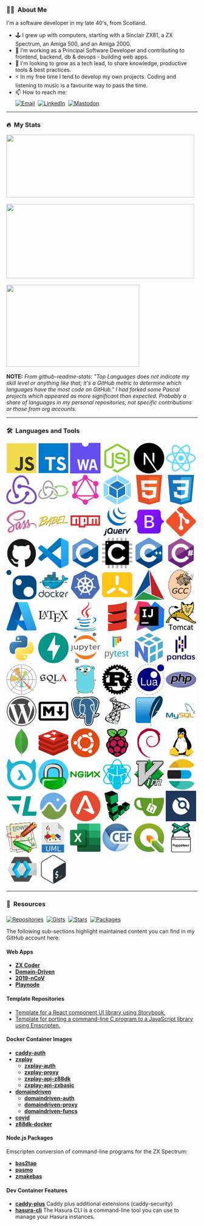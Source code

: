 ### :man_technologist: &nbsp;About Me

I'm a software developer in my late 40's, from Scotland.

<ul>
<li>🕹️ I grew up with computers, starting with a Sinclair ZX81, a ZX Spectrum, an Amiga 500, and an Amiga 2000.</li>
<li>🔭 I’m working as a Principal Software Developer and contributing to frontend, backend, db & devops - building web apps.</li>
<li>🌱 I'm looking to grow as a tech lead, to share knowledge, productive tools & best practices.</li>
<li>⚡ In my free time I tend to develop my own projects. Coding and listening to music is a favourite way to pass the time.</li>
<li>
  📫 How to reach me:<br/>
  <a href="mailto:stever@hey.com"><img align="middle" src="https://badge.stever.dev/email" title="" alt="Email"/></a>
  &nbsp;<a href="https://www.linkedin.com/in/csteve"><img align="middle" src="https://badge.stever.dev/linkedin" title="LinkedIn" alt="LinkedIn"/></a>
  &nbsp;<a href="https://hachyderm.io/@stever"><img align="middle" src="https://badge.stever.dev/mastodon" title="Mastodon" alt="Mastodon"/></a>
</li>
</ul>

---

### 🔥 &nbsp;My Stats

<p align="left">
<a href="https://github.com/stever/github-readme-stats"><img src="https://badge.stever.dev/readme-stats?1" width="495" height="165"/></a><br/>
</p>

<p align="left">
<a href="https://github.com/stever/github-readme-streak-stats"><img src="https://badge.stever.dev/streak-stats?1" width="495" height="195"/></a><br/>
</p>

<p align="left">
<a href="https://github.com/stever/github-readme-stats"><img src="https://badge.stever.dev/top-langs?1" width="350" height="215"/></a>
</p>

**NOTE:** _From github-readme-stats: "Top Languages does not indicate my skill level or anything like that; it's a GitHub metric to determine which languages have the most code on GitHub." I had forked some Pascal projects which appeared as more significant than expected. Probably a share of languages in my personal repositories, not specific contributions or those from org accounts._

---

### 🛠 &nbsp;Languages and Tools

<p>
<a href="https://en.wikipedia.org/wiki/JavaScript"><img src="https://github.com/devicons/devicon/blob/master/icons/javascript/javascript-original.svg" title="JavaScript" alt="JavaScript" width="80" height="80"/></a>
<a href="https://www.typescriptlang.org/"><img src="https://github.com/devicons/devicon/blob/master/icons/typescript/typescript-original.svg" title="TypeScript" alt="TypeScript" width="80" height="80"/></a>
<a href="https://webassembly.org/"><img src="https://github.com/stever/stever/blob/main/images/3rd-party-logos/WebAssembly.png" title="WebAssembly" alt="WebAssembly" width="80" height="80"/></a>
<a href="https://nodejs.org/"><img src="https://github.com/devicons/devicon/blob/master/icons/nodejs/nodejs-original.svg" title="NodeJS" alt="NodeJS" width="80" height="80"/></a>
<a href="https://nextjs.org/"><img src="https://github.com/devicons/devicon/blob/master/icons/nextjs/nextjs-original.svg" title="Next.js" alt="Next.js" width="80" height="80"/></a>
<a href="https://reactjs.org/"><img src="https://github.com/devicons/devicon/blob/master/icons/react/react-original.svg" title="React" alt="React" width="80" height="80"/></a>
<a href="https://redux.js.org/"><img src="https://github.com/devicons/devicon/blob/master/icons/redux/redux-original.svg" title="Redux" alt="Redux" width="80" height="80"/></a>
<a href="https://redux-saga.js.org/"><img src="https://github.com/stever/stever/blob/main/images/3rd-party-logos/Redux-Saga.png" title="Redux-Saga" alt="Redux-Saga" width="80" height="80"/></a>
<a href="https://graphql.org/"><img src="https://github.com/devicons/devicon/blob/master/icons/graphql/graphql-plain.svg" title="GraphQL" alt="GraphQL" width="80" height="80"/></a>
<a href="https://webpack.js.org/"><img src="https://github.com/devicons/devicon/blob/master/icons/webpack/webpack-original.svg" title="Webpack" alt="Webpack" width="80" height="80"/></a>
<a href="https://en.wikipedia.org/wiki/HTML5"><img src="https://github.com/devicons/devicon/blob/master/icons/html5/html5-original.svg" title="HTML5" alt="HTML5" width="80" height="80"/></a>
<a href="https://en.wikipedia.org/wiki/CSS"><img src="https://github.com/devicons/devicon/blob/master/icons/css3/css3-original.svg" title="CSS3" alt="CSS3" width="80" height="80"/></a>
<a href="https://sass-lang.com/"><img src="https://github.com/devicons/devicon/blob/master/icons/sass/sass-original.svg" title="SASS" alt="SASS" width="80" height="80"/></a>
<a href="https://babeljs.io/"><img src="https://github.com/devicons/devicon/blob/master/icons/babel/babel-original.svg" title="Babel" alt="Babel" width="80" height="80"/></a>
<a href="https://www.npmjs.com/"><img src="https://github.com/devicons/devicon/blob/master/icons/npm/npm-original-wordmark.svg" title="npm" alt="npm" width="80" height="80"/></a>
<a href="https://jquery.com/"><img src="https://github.com/devicons/devicon/blob/master/icons/jquery/jquery-original-wordmark.svg" title="jQuery" alt="jQuery" width="80" height="80"/></a>
<a href="https://getbootstrap.com/"><img src="https://github.com/devicons/devicon/blob/master/icons/bootstrap/bootstrap-original.svg" title="Bootstrap" alt="Bootstrap" width="80" height="80"/></a>
<a href="https://git-scm.com/"><img src="https://github.com/devicons/devicon/blob/master/icons/git/git-original.svg" title="Git" alt="Git" width="80" height="80"/></a>
<a href="https://github.com/"><img src="https://github.com/devicons/devicon/blob/master/icons/github/github-original.svg" title="GitHub" alt="GitHub" width="80" height="80"/></a>
<a href="https://code.visualstudio.com/"><img src="https://github.com/devicons/devicon/blob/master/icons/vscode/vscode-original.svg" title="Visual Studio Code" alt="Visual Studio Code" width="80" height="80"/></a>
<a href="https://en.wikipedia.org/wiki/C_(programming_language)"><img src="https://github.com/devicons/devicon/blob/master/icons/c/c-original.svg" title="C" alt="C" width="80" height="80"/></a>
<a href="https://en.wikipedia.org/wiki/Embedded_C"><img src="https://github.com/devicons/devicon/blob/master/icons/embeddedc/embeddedc-original.svg" title="Embedded C" alt="Embedded C" width="80" height="80"/></a>
<a href="https://en.wikipedia.org/wiki/C%2B%2B"><img src="https://github.com/devicons/devicon/blob/master/icons/cplusplus/cplusplus-original.svg" title="C++" alt="C++" width="80" height="80"/></a>
<a href="https://en.wikipedia.org/wiki/C_Sharp_(programming_language)"><img src="https://github.com/devicons/devicon/blob/master/icons/csharp/csharp-original.svg" title="C#" alt="C#" width="80" height="80"/></a>
<a href="https://www.nuget.org/"><img src="https://github.com/devicons/devicon/blob/master/icons/nuget/nuget-original.svg" title="NuGet" alt="NuGet" width="80" height="80"/></a>
<a href="https://www.docker.com/"><img src="https://github.com/devicons/devicon/blob/master/icons/docker/docker-original-wordmark.svg" title="Docker" alt="Docker" width="80" height="80"/></a>
<a href="https://kubernetes.io/"><img src="https://github.com/devicons/devicon/blob/master/icons/kubernetes/kubernetes-plain.svg" title="Kubernetes" alt="Kubernetes" width="80" height="80"/></a>
<a href="https://k3s.io/"><img src="https://github.com/devicons/devicon/blob/master/icons/k3s/k3s-original.svg" title="k3s" alt="k3s" width="80" height="80"/></a>
<a href="https://cmake.org/"><img src="https://github.com/devicons/devicon/blob/master/icons/cmake/cmake-original.svg" title="CMake" alt="CMake" width="80" height="80"/></a>
<a href="https://gcc.gnu.org/"><img src="https://github.com/devicons/devicon/blob/master/icons/gcc/gcc-original.svg" title="GCC" alt="GCC" width="80" height="80"/></a>
<a href="https://portal.azure.com/"><img src="https://github.com/devicons/devicon/blob/master/icons/azure/azure-original.svg" title="Azure" alt="Azure" width="80" height="80"/></a>
<a href="https://www.latex-project.org/"><img src="https://github.com/devicons/devicon/blob/master/icons/latex/latex-original.svg" title="Latex" alt="Latex" width="80" height="80"/></a>
<a href="https://openjdk.org/"><img src="https://github.com/devicons/devicon/blob/master/icons/java/java-original.svg" title="Java" alt="Java" width="80" height="80"/></a>
<a href="https://scala-lang.org/"><img src="https://github.com/devicons/devicon/blob/master/icons/scala/scala-original.svg" title="Scala" alt="Scala" width="80" height="80"/></a>
<a href="https://www.jetbrains.com/idea/"><img src="https://github.com/devicons/devicon/blob/master/icons/intellij/intellij-original.svg" title="IntelliJ" alt="IntelliJ" width="80" height="80"/></a>
<a href="https://tomcat.apache.org/"><img src="https://github.com/devicons/devicon/blob/master/icons/tomcat/tomcat-original-wordmark.svg" title="Tomcat" alt="Tomcat" width="80" height="80"/></a>
<a href="https://www.python.org/"><img src="https://github.com/devicons/devicon/blob/master/icons/python/python-original.svg" title="Python" alt="Python" width="80" height="80"/></a>
<a href="https://fastapi.tiangolo.com/"><img src="https://github.com/devicons/devicon/blob/master/icons/fastapi/fastapi-original.svg" title="FastAPI" alt="FastAPI" width="80" height="80"/></a>
<a href="https://jupyter.org/"><img src="https://github.com/devicons/devicon/blob/master/icons/jupyter/jupyter-original-wordmark.svg" title="Jupyter" alt="Jupyter" width="80" height="80"/></a>
<a href="https://docs.pytest.org/"><img src="https://github.com/devicons/devicon/blob/master/icons/pytest/pytest-original-wordmark.svg" title="pytest" alt="pytest" width="80" height="80"/></a>
<a href="https://numpy.org/"><img src="https://github.com/devicons/devicon/blob/master/icons/numpy/numpy-original.svg" title="NumPy" alt="NumPy" width="80" height="80"/></a>
<a href="https://pandas.pydata.org/"><img src="https://github.com/devicons/devicon/blob/master/icons/pandas/pandas-original-wordmark.svg" title="Pandas" alt="Pandas" width="80" height="80"/></a>
<a href="https://matplotlib.org/"><img src="https://github.com/stever/stever/blob/main/images/3rd-party-logos/Matplotlib.png" title="Matplotlib" alt="Matplotlib" width="80" height="80"/></a>
<a href="https://www.sqlalchemy.org/"><img src="https://github.com/devicons/devicon/blob/master/icons/sqlalchemy/sqlalchemy-original.svg" title="SQL Alchemy" alt="SQL Alchemy" width="80" height="80"/></a>
<a href="https://go.dev/"><img src="https://github.com/devicons/devicon/blob/master/icons/go/go-original.svg" title="Go" alt="Go" width="80" height="80"/></a>
<a href="https://www.rust-lang.org/"><img src="https://github.com/devicons/devicon/blob/master/icons/rust/rust-plain.svg" title="Rust" alt="Rust" width="80" height="80"/></a>
<a href="https://www.lua.org/"><img src="https://github.com/devicons/devicon/blob/master/icons/lua/lua-original-wordmark.svg" title="Lua" alt="Lua" width="80" height="80"/></a>
<a href="https://www.php.net/"><img src="https://github.com/devicons/devicon/blob/master/icons/php/php-original.svg" title="PHP" alt="PHP" width="80" height="80"/></a>
<a href="https://wordpress.org/"><img src="https://github.com/devicons/devicon/blob/master/icons/wordpress/wordpress-plain.svg" title="WordPress" alt="WordPress" width="80" height="80"/></a>
<a href="https://en.wikipedia.org/wiki/Markdown"><img src="https://github.com/devicons/devicon/blob/master/icons/markdown/markdown-original.svg" title="Markdown" alt="Markdown" width="80" height="80"/></a>
<a href="https://www.postgresql.org/"><img src="https://github.com/devicons/devicon/blob/master/icons/postgresql/postgresql-original.svg" title="PostgreSQL" alt="PostgreSQL" width="80" height="80"/></a>
<a href="https://www.microsoft.com/sql-server"><img src="https://github.com/devicons/devicon/blob/master/icons/microsoftsqlserver/microsoftsqlserver-plain.svg" title="Microsoft SQL Server" alt="Microsoft SQL Server" width="80" height="80"/></a>
<a href="https://www.sqlite.org/"><img src="https://github.com/devicons/devicon/blob/master/icons/sqlite/sqlite-original.svg" title="SQLite" alt="SQLite" width="80" height="80"/></a>
<a href="https://mariadb.org/"><img src="https://github.com/devicons/devicon/blob/master/icons/mysql/mysql-original-wordmark.svg" title="MySQL" alt="MySQL" width="80" height="80"/></a>
<a href="https://www.mongodb.com/"><img src="https://github.com/devicons/devicon/blob/master/icons/mongodb/mongodb-original.svg" title="MongoDB" alt="MongoDB" width="80" height="80"/></a>
<a href="https://redis.io/"><img src="https://github.com/devicons/devicon/blob/master/icons/redis/redis-original.svg" title="Redis" alt="Redis" width="80" height="80"/></a>
<a href="https://ubuntu.com/"><img src="https://github.com/devicons/devicon/blob/master/icons/ubuntu/ubuntu-plain.svg" title="Ubuntu" alt="Ubuntu" width="80" height="80"/></a>
<a href="https://www.raspberrypi.com/"><img src="https://github.com/devicons/devicon/blob/master/icons/raspberrypi/raspberrypi-original.svg" title="Raspberry Pi" alt="Raspberry Pi" width="80" height="80"/></a>
<a href="https://www.debian.org/"><img src="https://github.com/devicons/devicon/blob/master/icons/debian/debian-original.svg" title="Debian" alt="Debian" width="80" height="80"/></a>
<a href="https://kernel.org/"><img src="https://github.com/devicons/devicon/blob/master/icons/linux/linux-original.svg" title="Linux" alt="Linux" width="80" height="80"/></a>
<a href="https://hasura.io/"><img src="https://github.com/stever/stever/blob/main/images/3rd-party-logos/Hasura.png" title="Hasura" alt="Hasura" width="80" height="80"/></a>
<a href="https://caddyserver.com/"><img src="https://github.com/stever/stever/blob/main/images/3rd-party-logos/Caddy.png" title="Caddy" alt="Caddy" width="80" height="80"/></a>
<a href="https://nginx.org/"><img src="https://github.com/devicons/devicon/blob/master/icons/nginx/nginx-original.svg" title="NGiNX" alt="NGiNX" width="80" height="80"/></a>
<a href="https://www.primefaces.org/primereact/"><img src="https://github.com/stever/stever/blob/main/images/3rd-party-logos/PrimeReact.png" title="PrimeReact" alt="PrimeReact" width="80" height="80"/></a>
<a href="https://www.vim.org/"><img src="https://github.com/devicons/devicon/blob/master/icons/vim/vim-original.svg" title="Vim" alt="Vim" width="80" height="80"/></a>
<a href="https://www.elastic.co/elasticsearch/"><img src="https://github.com/stever/stever/blob/main/images/3rd-party-logos/Elasticsearch.png" title="Elasticsearch" alt="Elasticsearch" width="80" height="80"/></a>
<a href="https://lucene.apache.org/"><img src="https://github.com/stever/stever/blob/main/images/3rd-party-logos/Lucene.png" title="Lucene" alt="Lucene" width="80" height="80"/></a>
<a href="https://cesium.com/platform/cesiumjs/"><img src="https://github.com/stever/stever/blob/main/images/3rd-party-logos/Cesium.png" title="CesiumJS" alt="CesiumJS" width="80" height="80"/></a>
<a href="https://www.antlr.org/"><img src="https://github.com/stever/stever/blob/main/images/3rd-party-logos/ANTLR.png" title="ANTLR" alt="ANTLR" width="80" height="80"/></a>
<a href="https://www.linode.com/"><img src="https://github.com/stever/stever/blob/main/images/3rd-party-logos/Linode.png" title="Linode" alt="Linode" width="80" height="80"/></a>
<a href="https://gitea.io/"><img src="https://github.com/stever/stever/blob/main/images/3rd-party-logos/Gitea.png" title="Gitea" alt="Gitea" width="80" height="80"/></a>
<a href="https://www.drone.io/"><img src="https://github.com/stever/stever/blob/main/images/3rd-party-logos/Drone.png" title="Drone" alt="Drone" width="80" height="80"/></a>
<a href="https://www.dokuwiki.org/dokuwiki"><img src="https://github.com/stever/stever/blob/main/images/3rd-party-logos/DokuWiki.png" title="DokuWiki" alt="DokuWiki" width="80" height="80"/></a>
<a href="https://plantuml.com/"><img src="https://github.com/stever/stever/blob/main/images/3rd-party-logos/PlantUML.png" title="PlantUML" alt="PlantUML" width="80" height="80"/></a>
<a href="https://www.microsoft.com/microsoft-365/excel"><img src="https://github.com/stever/stever/blob/main/images/3rd-party-logos/Excel.png" title="Excel" alt="Excel" width="80" height="80"/></a>
<a href="https://cefsharp.github.io/"><img src="https://github.com/stever/stever/blob/main/images/3rd-party-logos/CefSharp.png" title="CefSharp" alt="CefSharp" width="80" height="80"/></a>
<a href="https://www.qgis.org/"><img src="https://github.com/stever/stever/blob/main/images/3rd-party-logos/QGIS.png" title="QGIS" alt="QGIS" width="80" height="80"/></a>
<a href="https://pptr.dev/"><img src="https://github.com/stever/stever/blob/main/images/3rd-party-logos/Puppeteer.png" title="Puppeteer" alt="Puppeteer" width="80" height="80"/></a>
<a href="https://www.keycloak.org/"><img src="https://github.com/stever/stever/blob/main/images/3rd-party-logos/Keycloak.png" title="Keycloak" alt="Keycloak" width="80" height="80"/></a>
<a href="https://www.gnu.org/software/bash/"><img src="https://github.com/devicons/devicon/blob/master/icons/bash/bash-original.svg" title="Bash" alt="Bash" width="80" height="80"/></a>
</p>

---

### 💾 &nbsp;Resources

<p>
  <a href="https://github.com/stever?tab=repositories"><img align="middle" src="https://badge.stever.dev/gh-repositories" title="Repositories" alt="Repositories"/></a>
  &nbsp;<a href="https://gist.github.com/stever/"><img align="middle" src="https://badge.stever.dev/gh-gists" title="Gists" alt="Gists"/></a>
  &nbsp;<a href="https://github.com/stever?tab=stars"><img align="middle" src="https://badge.stever.dev/gh-stars" title="Stars" alt="Stars"/></a>
  &nbsp;<a href="https://github.com/stever?tab=packages"><img align="middle" src="https://badge.stever.dev/gh-packages" title="Packages" alt="Packages"/></a>
</p>

The following sub-sections highlight maintained content you can find in my GitHub account here:

#### Web Apps

- **[ZX Coder](https://github.com/stever/zxcoder)**
- **[Domain-Driven](https://github.com/stever/domaindriven)**
- **[2019-nCoV](https://github.com/stever/covid)**
- **[Playnode](https://github.com/stever/playnode)**

#### Template Repositories

- [Template for a React component UI library using Storybook.](https://github.com/stever/react-ui-npm-template)
- [Template for porting a command-line C program to a JavaScript library using Emscripten.](https://github.com/stever/emscripten-fs-template)

#### Docker Container Images

- **[caddy-auth](https://github.com/stever/caddy-auth/pkgs/container/caddy-auth)**
- **[zxplay](https://github.com/stever/zxplay/pkgs/container/zxplay)**
  - **[zxplay-auth](https://github.com/stever/zxplay-auth/pkgs/container/zxplay-auth)**
  - **[zxplay-proxy](https://github.com/stever/zxplay-proxy/pkgs/container/zxplay-proxy)**
  - **[zxplay-api-z88dk](https://github.com/stever/zxplay-api-z88dk/pkgs/container/zxplay-api-z88dk)**
  - **[zxplay-api-zxbasic](https://github.com/stever/zxplay-api-zxbasic/pkgs/container/zxplay-api-zxbasic)**
- **[domaindriven](https://github.com/stever/domaindriven/pkgs/container/domaindriven)**
  - **[domaindriven-auth](https://github.com/stever/domaindriven/pkgs/container/domaindriven-auth)**
  - **[domaindriven-proxy](https://github.com/stever/domaindriven/pkgs/container/domaindriven-proxy)**
  - **[domaindriven-funcs](https://github.com/stever/domaindriven/pkgs/container/domaindriven-funcs)**
- **[covid](https://github.com/stever/covid/pkgs/container/covid)**
- **[z88dk-docker](https://github.com/stever/z88dk-docker/pkgs/container/z88dk-docker)**

#### Node.js Packages

Emscripten conversion of command-line programs for the ZX Spectrum:

- **[bas2tap](https://www.npmjs.com/package/bas2tap)**
- **[pasmo](https://www.npmjs.com/package/pasmo)**
- **[zmakebas](https://www.npmjs.com/package/zmakebas)**

#### Dev Container Features

- **[caddy-plus](https://github.com/stever/devcontainer-features/pkgs/container/devcontainer-features%2Fcaddy-plus)** Caddy plus additional extensions (caddy-security)
- **[hasura-cli](https://github.com/stever/devcontainer-features/pkgs/container/devcontainer-features%2Fhasura-cli)** The Hasura CLI is a command-line tool you can use to manage your Hasura instances.
